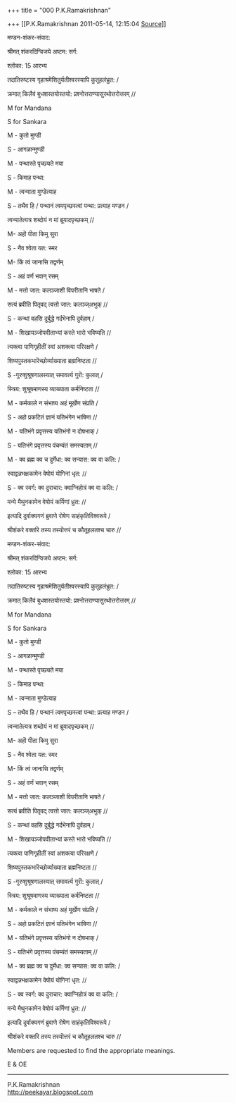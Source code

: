 +++
title = "000 P.K.Ramakrishnan"

+++
[[P.K.Ramakrishnan	2011-05-14, 12:15:04 [Source](https://groups.google.com/g/samskrita/c/a1Kblt9WDw0)]]



  

मण्डन-शंकर-संवाद:

श्रीमत् शंकरदिग्विजये अष्टम: सर्ग:

श्लोका: 15 आरभ्य

तदातिरुष्टस्य गृहाश्रमॆशितुर्यतीश्वरस्यापि कुतूहलंभ्रुत: /

क्रमात् किलैवं बुधशस्तयोस्तयो: प्रश्नोत्तराण्यासुरथोत्तरोत्तरम् //



M for Mandana

S for Sankara



M - कुतो मुण्डी

S - आगळान्मुण्डी



M - पन्थास्ते पृच्छ्यते मया

S - किमाह पन्था:



M - त्वन्माता मुण्डेत्याह

S – तथैव हि / पन्थानं त्वमपृच्छस्त्वां पन्था: प्रत्याह मण्डन /

 त्वन्मातेत्यत्र शब्दोयं न मां ब्रूयादपृच्छकम् //



M- अहॊ पीता किमु सुरा

S - नैव श्वेता यत: स्मर



M- किं त्वं जानासि तद्वर्णम्

S - अहं वर्णं भवान् रसम्



M - मत्तो जात: कलञ्जाशी विपरीतानि भाषते /

 सत्यं ब्रवीति पितृवद् त्वत्तो जात: कलञ्ज्अभुक् //

S - कन्थां वहसि दुर्बुद्धे गर्दभेनापि दुर्वहाम् /



M - शिखायञ्जोपवीताभ्यां कस्ते भारो भविष्यति //

 त्यक्त्वा पाणिगृहीतीं स्वां अशक्त्या परिरक्षणे /

 शिष्यपुस्तकभारॆच्छोर्व्याख्याता ब्रह्मनिष्टता //



S -गुरुशुश्रूषणालस्यात् समावर्त्य गुरॊ: कुलात् /

 स्त्रिय: शुश्रूषमाणस्य व्याख्याता कर्मनिष्टता //



M - कर्मकाले न संभाष्य अहं मूर्खेण संप्रति /

S - अहो प्रकटितं ज्ञानं यतिभंगेन भाषिणा //



M - यतिभंगे प्रवृत्तस्य यतिभंगो न दोषभाक् /

S - यतिभंगे प्रवृत्तस्य पंचम्यंतं समस्यताम् //



M - क्व ब्रह्म क्व च दुर्मेधा: क्व सन्यास: क्व वा कलि: /

 स्वाद्वन्नभक्षकामेन वेषोयं योगिनां धृत: //



S - क्व स्वर्ग: क्व दुराचार: क्वाग्निहोत्रं क्व वा कलि: /

 मन्ये मैथुनकामेन वेषोयं कर्मिणां ध्रुत: //



इत्यादि दुर्वाक्यगणं ब्रुवाणे रोषेण साहंकृतिविश्वरूपे /

श्रीशंकरे वक्तरि तस्य तस्यॊत्तरं च कौतूहलतश्च चारु //

  

मण्डन-शंकर-संवाद:

श्रीमत् शंकरदिग्विजये अष्टम: सर्ग:

श्लोका: 15 आरभ्य

तदातिरुष्टस्य गृहाश्रमॆशितुर्यतीश्वरस्यापि कुतूहलंभ्रुत: /

क्रमात् किलैवं बुधशस्तयोस्तयो: प्रश्नोत्तराण्यासुरथोत्तरोत्तरम् //



M for Mandana

S for Sankara



M - कुतो मुण्डी

S - आगळान्मुण्डी



M - पन्थास्ते पृच्छ्यते मया

S - किमाह पन्था:



M - त्वन्माता मुण्डेत्याह

S – तथैव हि / पन्थानं त्वमपृच्छस्त्वां पन्था: प्रत्याह मण्डन /

 त्वन्मातेत्यत्र शब्दोयं न मां ब्रूयादपृच्छकम् //



M- अहॊ पीता किमु सुरा

S - नैव श्वेता यत: स्मर



M- किं त्वं जानासि तद्वर्णम्

S - अहं वर्णं भवान् रसम्



M - मत्तो जात: कलञ्जाशी विपरीतानि भाषते /

 सत्यं ब्रवीति पितृवद् त्वत्तो जात: कलञ्ज्अभुक् //

S - कन्थां वहसि दुर्बुद्धे गर्दभेनापि दुर्वहाम् /



M - शिखायञ्जोपवीताभ्यां कस्ते भारो भविष्यति //

 त्यक्त्वा पाणिगृहीतीं स्वां अशक्त्या परिरक्षणे /

 शिष्यपुस्तकभारॆच्छोर्व्याख्याता ब्रह्मनिष्टता //



S -गुरुशुश्रूषणालस्यात् समावर्त्य गुरॊ: कुलात् /

 स्त्रिय: शुश्रूषमाणस्य व्याख्याता कर्मनिष्टता //



M - कर्मकाले न संभाष्य अहं मूर्खेण संप्रति /

S - अहो प्रकटितं ज्ञानं यतिभंगेन भाषिणा //



M - यतिभंगे प्रवृत्तस्य यतिभंगो न दोषभाक् /

S - यतिभंगे प्रवृत्तस्य पंचम्यंतं समस्यताम् //



M - क्व ब्रह्म क्व च दुर्मेधा: क्व सन्यास: क्व वा कलि: /

 स्वाद्वन्नभक्षकामेन वेषोयं योगिनां धृत: //



S - क्व स्वर्ग: क्व दुराचार: क्वाग्निहोत्रं क्व वा कलि: /

 मन्ये मैथुनकामेन वेषोयं कर्मिणां ध्रुत: //



इत्यादि दुर्वाक्यगणं ब्रुवाणे रोषेण साहंकृतिविश्वरूपे /

श्रीशंकरे वक्तरि तस्य तस्यॊत्तरं च कौतूहलतश्च चारु //

  

Members are requested to find the appropriate meanings.

E & OE





-----------------------------------  
P.K.Ramakrishnan  
<http://peekayar.blogspot.com>

  

